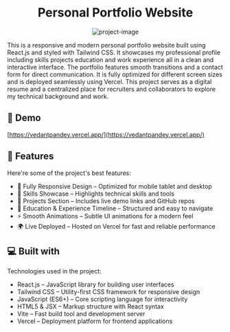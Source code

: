 <h1 align="center" id="title">Personal Portfolio Website</h1>

<p align="center"><img src="https://socialify.git.ci/vedant22p/portfolio-website/image?language=1&amp;owner=1&amp;name=1&amp;stargazers=1&amp;theme=Light" alt="project-image"></p>

<p id="description">This is a responsive and modern personal portfolio website built using React.js and styled with Tailwind CSS. It showcases my professional profile including skills projects education and work experience all in a clean and interactive interface. The portfolio features smooth transitions and a contact form for direct communication. It is fully optimized for different screen sizes and is deployed seamlessly using Vercel. This project serves as a digital resume and a centralized place for recruiters and collaborators to explore my technical background and work.</p>

<h2>🚀 Demo</h2>

[https://vedantpandey.vercel.app/](https://vedantpandey.vercel.app/)


  
  
<h2>🧐 Features</h2>

Here're some of the project's best features:

*   📱 Fully Responsive Design – Optimized for mobile tablet and desktop
*   🧠 Skills Showcase – Highlights technical skills and tools
*   📂 Projects Section – Includes live demo links and GitHub repos
*   🧾 Education & Experience Timeline – Structured and easy to navigate
*   ⚡ Smooth Animations – Subtle UI animations for a modern feel
*   🌍 Live Deployed – Hosted on Vercel for fast and reliable performance

  
  
<h2>💻 Built with</h2>

Technologies used in the project:

*   React.js – JavaScript library for building user interfaces
*   Tailwind CSS – Utility-first CSS framework for responsive design
*   JavaScript (ES6+) – Core scripting language for interactivity
*   HTML5 & JSX – Markup structure with React syntax
*   Vite – Fast build tool and development server
*   Vercel – Deployment platform for frontend applications
